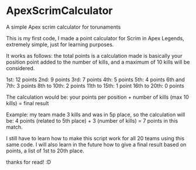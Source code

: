 # ApexScrimCalculator
A simple Apex scrim calculator for torunaments

This is my first code, I made a point calculator for Scrim in Apex Legends, extremely simple, just for learning purposes.

It works as follows: the total points is a calculation made is basically your position point added to the number of kills, and a maximum of 10 kills will be considered.

1st: 12 points
2nd: 9 points
3rd: 7 points
4th: 5 points
5th: 4 points
6th and 7th: 3 points
8th to 10th: 2 points
11th to 15th: 1 point
16th to 20th: 0 points

The calculation would be: your points per position + number of kills (max 10 kills) = final result

Example: my team made 3 kills and was in 5p place, so the calculation will be:
4 points (related to 5th place) + 3 (number of kills) = 7 points in this match.

I still have to learn how to make this script work for all 20 teams using this same code. I will also learn in the future how to give a final result based on points, a list of 1st to 20th place.

thanks for read! :D
